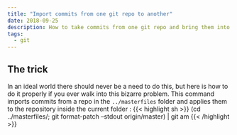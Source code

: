 ```yaml
---
title: "Import commits from one git repo to another"
date: 2018-09-25
description: How to take commits from one git repo and bring them into another
tags:
  - git
---
```


## The trick

In an ideal world there should never be a need to do this, but here is how to do it properly if you ever walk into this bizarre problem. This command imports commits from a repo in the `../masterfiles` folder and applies them to the repository inside the current folder :
{{< highlight sh >}}
(cd ../masterfiles/; git format-patch –stdout origin/master) | git am
{{< /highlight >}}
